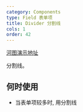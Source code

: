 ```yaml
---
category: Components
type: Field 表单项
title: Divider 分割线
cols: 1
order: 42
---
```


[河图演示地址](https://localhost:1234/guiedit?route=%2Fproject%2Fhetu_demo%2Fhetu%2Fdemo%2FDivider)

分割线。

## 何时使用

- 当表单项较多时, 用分割线

